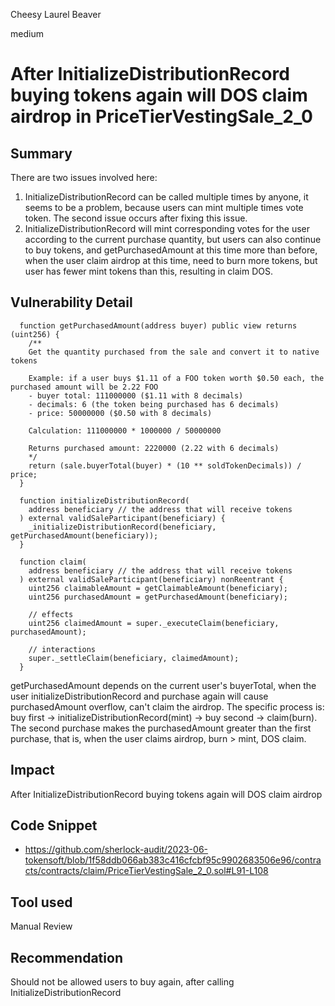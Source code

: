 Cheesy Laurel Beaver

medium

# After InitializeDistributionRecord buying tokens again will DOS claim airdrop in PriceTierVestingSale_2_0

## Summary

There are two issues involved here:
1. InitializeDistributionRecord can be called multiple times by anyone, it seems to be a problem, because users can mint multiple times vote token. The second issue occurs after fixing this issue.
2. InitializeDistributionRecord will mint corresponding votes for the user according to the current purchase quantity, but users can also continue to buy tokens, and getPurchasedAmount at this time more than before, when the user claim airdrop at this time, need to burn more tokens, but user has fewer mint tokens than this, resulting in claim DOS.

## Vulnerability Detail

```solidity
  function getPurchasedAmount(address buyer) public view returns (uint256) {
    /**
    Get the quantity purchased from the sale and convert it to native tokens
  
    Example: if a user buys $1.11 of a FOO token worth $0.50 each, the purchased amount will be 2.22 FOO
    - buyer total: 111000000 ($1.11 with 8 decimals)
    - decimals: 6 (the token being purchased has 6 decimals)
    - price: 50000000 ($0.50 with 8 decimals)

    Calculation: 111000000 * 1000000 / 50000000

    Returns purchased amount: 2220000 (2.22 with 6 decimals)
    */
    return (sale.buyerTotal(buyer) * (10 ** soldTokenDecimals)) / price;
  }

  function initializeDistributionRecord(
    address beneficiary // the address that will receive tokens
  ) external validSaleParticipant(beneficiary) {
    _initializeDistributionRecord(beneficiary, getPurchasedAmount(beneficiary));
  }

  function claim(
    address beneficiary // the address that will receive tokens
  ) external validSaleParticipant(beneficiary) nonReentrant {
    uint256 claimableAmount = getClaimableAmount(beneficiary);
    uint256 purchasedAmount = getPurchasedAmount(beneficiary);

    // effects
    uint256 claimedAmount = super._executeClaim(beneficiary, purchasedAmount);

    // interactions
    super._settleClaim(beneficiary, claimedAmount);
  }
```

getPurchasedAmount depends on the current user's buyerTotal, when the user initializeDistributionRecord and purchase again will cause purchasedAmount overflow, can't claim the airdrop.
The specific process is: buy first -> initializeDistributionRecord(mint) -> buy second -> claim(burn).
The second purchase makes the purchasedAmount greater than the first purchase, that is, when the user claims airdrop, burn > mint, DOS claim.

## Impact

After InitializeDistributionRecord buying tokens again will DOS claim airdrop

## Code Snippet

- https://github.com/sherlock-audit/2023-06-tokensoft/blob/1f58ddb066ab383c416cfcbf95c9902683506e96/contracts/contracts/claim/PriceTierVestingSale_2_0.sol#L91-L108

## Tool used

Manual Review

## Recommendation

Should not be allowed users to buy again, after calling InitializeDistributionRecord
